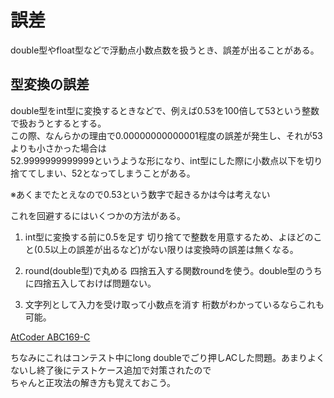 # 誤差

double型やfloat型などで浮動点小数点数を扱うとき、誤差が出ることがある。  

## 型変換の誤差

double型をint型に変換するときなどで、例えば0.53を100倍して53という整数で扱おうとするとする。  
この際、なんらかの理由で0.00000000000001程度の誤差が発生し、それが53よりも小さかった場合は  
52.9999999999999というような形になり、int型にした際に小数点以下を切り捨ててしまい、52となってしまうことがある。  

※あくまでたとえなので0.53という数字で起きるかは今は考えない  

これを回避するにはいくつかの方法がある。  

1. int型に変換する前に0.5を足す
切り捨てで整数を用意するため、よほどのこと(0.5以上の誤差が出るなど)がない限りは変換時の誤差は無くなる。  

1. round(double型)で丸める
四捨五入する関数roundを使う。double型のうちに四捨五入しておけば問題ない。

1. 文字列として入力を受け取って小数点を消す
桁数がわかっているならこれも可能。

[AtCoder ABC169-C](https://atcoder.jp/contests/abc169/tasks/abc169_c)

ちなみにこれはコンテスト中にlong doubleでごり押しACした問題。あまりよくないし終了後にテストケース追加で対策されたので  
ちゃんと正攻法の解き方も覚えておこう。
